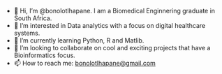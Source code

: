 - 👋 Hi, I’m @bonolotlhapane. I am a Biomedical Enginnering graduate in South Africa. 
- 👀 I’m interested in Data analytics with a focus on digital healthcare systems.
- 🌱 I’m currently learning Python, R and Matlib.
- 💞️ I’m looking to collaborate on cool and exciting projects that have a Bioinformatics focus.
- 📫 How to reach me: bonolotlhapane@gmail.com

<!---
bonolotlhapane/bonolotlhapane is a ✨ special ✨ repository because its `README.md` (this file) appears on your GitHub profile.
You can click the Preview link to take a look at your changes.
--->
